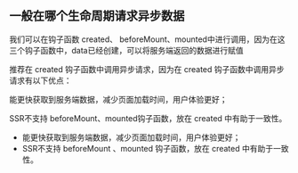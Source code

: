 ## 一般在哪个生命周期请求异步数据

我们可以在钩子函数 created、 beforeMount、mounted中进行调用，因为在这三个钩子函数中，data已经创建，可以将服务端返回的数据进行赋值



推荐在 created 钩子函数中调用异步请求，因为在 created 钩子函数中调用异步请求有以下优点：

能更快获取到服务端数据，减少页面加载时间，用户体验更好；

SSR不支持 beforeMount、mounted钩子函数，放在 created 中有助于一致性。

- 能更快获取到服务端数据，减少页面加载时间，用户体验更好；
- SSR不支持 beforeMount 、mounted 钩子函数，放在 created 中有助于一致性。